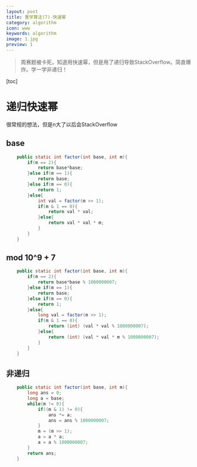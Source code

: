 ```yaml
---
layout: post
title: 重学算法(7)-快速幂
category: algorithm
icon: www
keywords: algorithm
image: 1.jpg
preview: 1
---
```

> 周赛题被卡死，知道用快速幂，但是用了递归导致StackOverflow。简直爆炸。学一学非递归！

[toc]
# 递归快速幂
很常规的想法，但是n大了以后会StackOverflow
## base
```java
	public static int factor(int base, int m){
		if(m == 2){
			return base*base; 
		}else if(m == 1){
			return base;
		}else if(m == 0){
			return 1;
		}else{
			int val = factor(m >> 1);
			if(m & 1 == 0){
				return val * val;
			}else{
				return val * val * m;
			}
		}
	}
```

## mod 10^9 + 7
```java
	public static int factor(int base, int m){
		if(m == 2){
			return base*base % 1000000007; 
		}else if(m == 1){
			return base;
		}else if(m == 0){
			return 1;
		}else{
			long val = factor(m >> 1);
			if(m & 1 == 0){
				return (int) (val * val % 1000000007);
			}else{
				return (int) (val * val * m % 1000000007);
			}
		}
	}
```

## 非递归
```java
	public static int factor(int base, int m){
		long ans = 0;
		long a = base;
		while(m != 0){
			if((m & 1) != 0){
				ans *= a;
				ans = ans % 1000000007;
			}
			m = (m >> 1);
			a = a * a;
			a = a % 1000000007;
		}
		return ans;
	}
```

